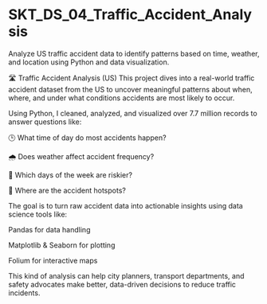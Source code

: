 # SKT_DS_04_Traffic_Accident_Analysis
Analyze US traffic accident data to identify patterns based on time, weather, and location using Python and data visualization.

🛣️ Traffic Accident Analysis (US)
This project dives into a real-world traffic accident dataset from the US to uncover meaningful patterns about when, where, and under what conditions accidents are most likely to occur.

Using Python, I cleaned, analyzed, and visualized over 7.7 million records to answer questions like:

🕒 What time of day do most accidents happen?

🌧️ Does weather affect accident frequency?

📅 Which days of the week are riskier?

📍 Where are the accident hotspots?

The goal is to turn raw accident data into actionable insights using data science tools like:

Pandas for data handling

Matplotlib & Seaborn for plotting

Folium for interactive maps

This kind of analysis can help city planners, transport departments, and safety advocates make better, data-driven decisions to reduce traffic incidents.
